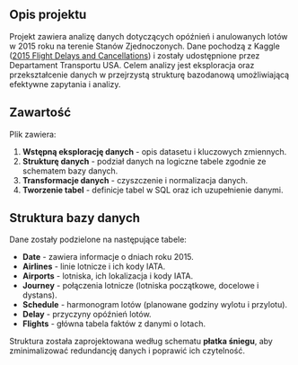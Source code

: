 ## Opis projektu
Projekt zawiera analizę danych dotyczących opóźnień i anulowanych lotów w 2015 roku na terenie Stanów Zjednoczonych. Dane pochodzą z Kaggle ([2015 Flight Delays and Cancellations](https://www.kaggle.com/datasets/usdot/flight-delays)) i zostały udostępnione przez Departament Transportu USA. Celem analizy jest eksploracja oraz przekształcenie danych w przejrzystą strukturę bazodanową umożliwiającą efektywne zapytania i analizy.

## Zawartość
Plik zawiera:
1. **Wstępną eksplorację danych** - opis datasetu i kluczowych zmiennych.
2. **Strukturę danych** - podział danych na logiczne tabele zgodnie ze schematem bazy danych.
3. **Transformacje danych** - czyszczenie i normalizacja danych.
4. **Tworzenie tabel** - definicje tabel w SQL oraz ich uzupełnienie danymi.

## Struktura bazy danych
Dane zostały podzielone na następujące tabele:
- **Date** - zawiera informacje o dniach roku 2015.
- **Airlines** - linie lotnicze i ich kody IATA.
- **Airports** - lotniska, ich lokalizacja i kody IATA.
- **Journey** - połączenia lotnicze (lotniska początkowe, docelowe i dystans).
- **Schedule** - harmonogram lotów (planowane godziny wylotu i przylotu).
- **Delay** - przyczyny opóźnień lotów.
- **Flights** - główna tabela faktów z danymi o lotach.

Struktura została zaprojektowana według schematu **płatka śniegu**, aby zminimalizować redundancję danych i poprawić ich czytelność.

